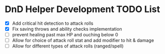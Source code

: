 # DnD Helper Development TODO List

- [x] Add critical hit detection to attack rolls
- [x] Fix saving throws and ability checks implementation 
- [ ] prevent healing past max HP and ouching below 0
- [ ] Allow for choice of attack roll stat and add modifier to hit & damage 
- [ ] Allow for different types of attack rolls (ranged/spell)